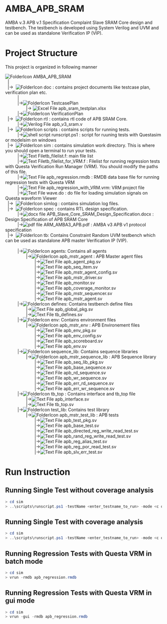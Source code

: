 # AMBA_APB_SRAM
AMBA v.3 APB v.1 Specification Complaint Slave SRAM Core design and testbench. The testbench is developed using System Verilog and UVM and can be used as standalone Verification IP (VIP). 

# Project Structure
This project is organized in following manner


<ui>![FolderIcon](http://icons.iconarchive.com/icons/paomedia/small-n-flat/16/folder-icon.png) AMBA_APB_SRAM  
  &nbsp;&nbsp;|   
  &nbsp;&nbsp;|->&nbsp;&nbsp;![FolderIcon](http://icons.iconarchive.com/icons/paomedia/small-n-flat/16/folder-icon.png) doc : contains project documents like testcase plan, verification plan etc. <br/>
&nbsp;&nbsp;&nbsp;&nbsp;&nbsp;&nbsp;&nbsp;&nbsp;&nbsp;&nbsp;| <br/>
&nbsp;&nbsp;&nbsp;&nbsp;&nbsp;&nbsp;&nbsp;&nbsp;&nbsp;&nbsp;|->![FolderIcon](http://icons.iconarchive.com/icons/paomedia/small-n-flat/16/folder-icon.png) TestcasePlan     
&nbsp;&nbsp;&nbsp;&nbsp;&nbsp;&nbsp;&nbsp;&nbsp;&nbsp;&nbsp;&nbsp;&nbsp;&nbsp;&nbsp;&nbsp;&nbsp;&nbsp;|-> ![Excel File](http://icons.iconarchive.com/icons/carlosjj/microsoft-office-2013/16/Excel-icon.png) apb_sram_testplan.xlsx  
&nbsp;&nbsp;&nbsp;&nbsp;&nbsp;&nbsp;&nbsp;&nbsp;&nbsp;&nbsp;|->![FolderIcon](http://icons.iconarchive.com/icons/paomedia/small-n-flat/16/folder-icon.png) VerificationPlan  
&nbsp;&nbsp;|->&nbsp;&nbsp;![FolderIcon](http://icons.iconarchive.com/icons/paomedia/small-n-flat/16/folder-icon.png) rtl : contains rtl code of APB SRAM Core.  
&nbsp;&nbsp;&nbsp;&nbsp;&nbsp;&nbsp;&nbsp;&nbsp;&nbsp;&nbsp;|->![Verilog File](http://icons.iconarchive.com/icons/untergunter/leaf-mimes/16/text-x-generic-icon.png) apb_v3_sram.v  
&nbsp;&nbsp;|->&nbsp;&nbsp;![FolderIcon](http://icons.iconarchive.com/icons/paomedia/small-n-flat/16/folder-icon.png) scripts : contains scripts for running tests.<br/>
&nbsp;&nbsp;&nbsp;&nbsp;&nbsp;&nbsp;&nbsp;&nbsp;&nbsp;&nbsp;|->![shell script](http://icons.iconarchive.com/icons/guillendesign/variations-2/16/Script-Console-icon.png) runscript.ps1 : script for ruuning tests with Questasim or modelsim on windows <br/>
&nbsp;&nbsp;|->&nbsp;&nbsp;![FolderIcon](http://icons.iconarchive.com/icons/paomedia/small-n-flat/16/folder-icon.png) sim : contains simulation work directory. This is where you should open a terminal to run your tests.<br/>
&nbsp;&nbsp;&nbsp;&nbsp;&nbsp;&nbsp;&nbsp;&nbsp;&nbsp;&nbsp;|->![Text File](http://icons.iconarchive.com/icons/untergunter/leaf-mimes/16/text-x-generic-icon.png)tb_filelist.f: main file list<br/>
&nbsp;&nbsp;&nbsp;&nbsp;&nbsp;&nbsp;&nbsp;&nbsp;&nbsp;&nbsp;|->![Text File](http://icons.iconarchive.com/icons/untergunter/leaf-mimes/16/text-x-generic-icon.png)tb_filelist_for_VRM.f : Filelist for running regression tests with Questa Verification Run Manager (VRM). You should modify the paths of this file. <br/>
&nbsp;&nbsp;&nbsp;&nbsp;&nbsp;&nbsp;&nbsp;&nbsp;&nbsp;&nbsp;|->![Text File](http://icons.iconarchive.com/icons/untergunter/leaf-mimes/16/text-x-generic-icon.png) apb_regression.rmdb : RMDB data base file for running regression tests with Questa VRM <br/>
&nbsp;&nbsp;&nbsp;&nbsp;&nbsp;&nbsp;&nbsp;&nbsp;&nbsp;&nbsp;|->![Text File](http://icons.iconarchive.com/icons/untergunter/leaf-mimes/16/text-x-generic-icon.png) apb_regression_with_VRM.vrm: VRM project file <br/>
&nbsp;&nbsp;&nbsp;&nbsp;&nbsp;&nbsp;&nbsp;&nbsp;&nbsp;&nbsp;|->![Text File](http://icons.iconarchive.com/icons/untergunter/leaf-mimes/16/text-x-generic-icon.png) wave.do : do file for loading simulation signals on Questa waveform Viewer <br/>
&nbsp;&nbsp;|->&nbsp;&nbsp;![FolderIcon](http://icons.iconarchive.com/icons/paomedia/small-n-flat/16/folder-icon.png) simlog : contains simulation log files.<br/>
&nbsp;&nbsp;|->&nbsp;&nbsp;![FolderIcon](http://icons.iconarchive.com/icons/paomedia/small-n-flat/16/folder-icon.png) spec : contains RTL design specification.<br/>
&nbsp;&nbsp;&nbsp;&nbsp;&nbsp;&nbsp;&nbsp;&nbsp;&nbsp;&nbsp;|->![docx file](http://icons.iconarchive.com/icons/dtafalonso/android-lollipop/16/Docs-icon.png) APB_Slave_Core_SRAM_Design_Specification.docx : Design Specification of APB SRAM Core <br/>
&nbsp;&nbsp;&nbsp;&nbsp;&nbsp;&nbsp;&nbsp;&nbsp;&nbsp;&nbsp;|->![pdf file](http://icons.iconarchive.com/icons/treetog/i/16/PDF-icon.png) ARM_AMBA3_APB.pdf : AMBA v3 APB v1 protocol specification <br/>
&nbsp;&nbsp;|->&nbsp;&nbsp;![FolderIcon](http://icons.iconarchive.com/icons/paomedia/small-n-flat/16/folder-icon.png) tb: Contains Constraint Random UVM testbench which can be used as standalone APB master Verification IP (VIP).<br/>  
&nbsp;&nbsp;&nbsp;&nbsp;&nbsp;&nbsp;&nbsp;&nbsp;&nbsp;&nbsp;|->![FolderIcon](http://icons.iconarchive.com/icons/paomedia/small-n-flat/16/folder-icon.png) agents: Contains all agents <br/>
&nbsp;&nbsp;&nbsp;&nbsp;&nbsp;&nbsp;&nbsp;&nbsp;&nbsp;&nbsp;&nbsp;&nbsp;&nbsp;&nbsp;&nbsp;&nbsp;&nbsp;|->![FolderIcon](http://icons.iconarchive.com/icons/paomedia/small-n-flat/16/folder-icon.png) apb_mstr_agent : APB Master agent files <br/>
&nbsp;&nbsp;&nbsp;&nbsp;&nbsp;&nbsp;&nbsp;&nbsp;&nbsp;&nbsp;&nbsp;&nbsp;&nbsp;&nbsp;&nbsp;&nbsp;&nbsp;&nbsp;&nbsp;&nbsp;&nbsp;&nbsp;&nbsp;&nbsp;|->![Text File](http://icons.iconarchive.com/icons/untergunter/leaf-mimes/16/text-x-generic-icon.png) apb_agent_pkg.sv <br/>
&nbsp;&nbsp;&nbsp;&nbsp;&nbsp;&nbsp;&nbsp;&nbsp;&nbsp;&nbsp;&nbsp;&nbsp;&nbsp;&nbsp;&nbsp;&nbsp;&nbsp;&nbsp;&nbsp;&nbsp;&nbsp;&nbsp;&nbsp;&nbsp;|->![Text File](http://icons.iconarchive.com/icons/untergunter/leaf-mimes/16/text-x-generic-icon.png) apb_seq_item.sv <br/>
&nbsp;&nbsp;&nbsp;&nbsp;&nbsp;&nbsp;&nbsp;&nbsp;&nbsp;&nbsp;&nbsp;&nbsp;&nbsp;&nbsp;&nbsp;&nbsp;&nbsp;&nbsp;&nbsp;&nbsp;&nbsp;&nbsp;&nbsp;&nbsp;|->![Text File](http://icons.iconarchive.com/icons/untergunter/leaf-mimes/16/text-x-generic-icon.png) apb_mstr_agent_config.sv <br/>
&nbsp;&nbsp;&nbsp;&nbsp;&nbsp;&nbsp;&nbsp;&nbsp;&nbsp;&nbsp;&nbsp;&nbsp;&nbsp;&nbsp;&nbsp;&nbsp;&nbsp;&nbsp;&nbsp;&nbsp;&nbsp;&nbsp;&nbsp;&nbsp;|->![Text File](http://icons.iconarchive.com/icons/untergunter/leaf-mimes/16/text-x-generic-icon.png) apb_mstr_driver.sv <br/>
&nbsp;&nbsp;&nbsp;&nbsp;&nbsp;&nbsp;&nbsp;&nbsp;&nbsp;&nbsp;&nbsp;&nbsp;&nbsp;&nbsp;&nbsp;&nbsp;&nbsp;&nbsp;&nbsp;&nbsp;&nbsp;&nbsp;&nbsp;&nbsp;|->![Text File](http://icons.iconarchive.com/icons/untergunter/leaf-mimes/16/text-x-generic-icon.png) apb_monitor.sv <br/>
&nbsp;&nbsp;&nbsp;&nbsp;&nbsp;&nbsp;&nbsp;&nbsp;&nbsp;&nbsp;&nbsp;&nbsp;&nbsp;&nbsp;&nbsp;&nbsp;&nbsp;&nbsp;&nbsp;&nbsp;&nbsp;&nbsp;&nbsp;&nbsp;|->![Text File](http://icons.iconarchive.com/icons/untergunter/leaf-mimes/16/text-x-generic-icon.png) apb_coverage_monitor.sv <br/>
&nbsp;&nbsp;&nbsp;&nbsp;&nbsp;&nbsp;&nbsp;&nbsp;&nbsp;&nbsp;&nbsp;&nbsp;&nbsp;&nbsp;&nbsp;&nbsp;&nbsp;&nbsp;&nbsp;&nbsp;&nbsp;&nbsp;&nbsp;&nbsp;|->![Text File](http://icons.iconarchive.com/icons/untergunter/leaf-mimes/16/text-x-generic-icon.png) apb_mstr_sequencer.sv <br/>
&nbsp;&nbsp;&nbsp;&nbsp;&nbsp;&nbsp;&nbsp;&nbsp;&nbsp;&nbsp;&nbsp;&nbsp;&nbsp;&nbsp;&nbsp;&nbsp;&nbsp;&nbsp;&nbsp;&nbsp;&nbsp;&nbsp;&nbsp;&nbsp;|->![Text File](http://icons.iconarchive.com/icons/untergunter/leaf-mimes/16/text-x-generic-icon.png) apb_mstr_agent.sv <br/>
&nbsp;&nbsp;&nbsp;&nbsp;&nbsp;&nbsp;&nbsp;&nbsp;&nbsp;&nbsp;|->![FolderIcon](http://icons.iconarchive.com/icons/paomedia/small-n-flat/16/folder-icon.png) defines: Contains testbench define files <br/>
&nbsp;&nbsp;&nbsp;&nbsp;&nbsp;&nbsp;&nbsp;&nbsp;&nbsp;&nbsp;&nbsp;&nbsp;&nbsp;&nbsp;&nbsp;&nbsp;&nbsp;|->![Text File](http://icons.iconarchive.com/icons/untergunter/leaf-mimes/16/text-x-generic-icon.png) apb_global_pkg.sv <br/> 
&nbsp;&nbsp;&nbsp;&nbsp;&nbsp;&nbsp;&nbsp;&nbsp;&nbsp;&nbsp;&nbsp;&nbsp;&nbsp;&nbsp;&nbsp;&nbsp;&nbsp;|->![Text File](http://icons.iconarchive.com/icons/untergunter/leaf-mimes/16/text-x-generic-icon.png) tb_defines.sv <br/>
&nbsp;&nbsp;&nbsp;&nbsp;&nbsp;&nbsp;&nbsp;&nbsp;&nbsp;&nbsp;|->![FolderIcon](http://icons.iconarchive.com/icons/paomedia/small-n-flat/16/folder-icon.png) env: Contains environment files <br/>
&nbsp;&nbsp;&nbsp;&nbsp;&nbsp;&nbsp;&nbsp;&nbsp;&nbsp;&nbsp;&nbsp;&nbsp;&nbsp;&nbsp;&nbsp;&nbsp;&nbsp;|->![FolderIcon](http://icons.iconarchive.com/icons/paomedia/small-n-flat/16/folder-icon.png) apb_mstr_env : APB Environement files <br/>
&nbsp;&nbsp;&nbsp;&nbsp;&nbsp;&nbsp;&nbsp;&nbsp;&nbsp;&nbsp;&nbsp;&nbsp;&nbsp;&nbsp;&nbsp;&nbsp;&nbsp;&nbsp;&nbsp;&nbsp;&nbsp;&nbsp;&nbsp;&nbsp;|->![Text File](http://icons.iconarchive.com/icons/untergunter/leaf-mimes/16/text-x-generic-icon.png) apb_env_pkg.sv <br/>
&nbsp;&nbsp;&nbsp;&nbsp;&nbsp;&nbsp;&nbsp;&nbsp;&nbsp;&nbsp;&nbsp;&nbsp;&nbsp;&nbsp;&nbsp;&nbsp;&nbsp;&nbsp;&nbsp;&nbsp;&nbsp;&nbsp;&nbsp;&nbsp;|->![Text File](http://icons.iconarchive.com/icons/untergunter/leaf-mimes/16/text-x-generic-icon.png) apb_env_config.sv <br/>
&nbsp;&nbsp;&nbsp;&nbsp;&nbsp;&nbsp;&nbsp;&nbsp;&nbsp;&nbsp;&nbsp;&nbsp;&nbsp;&nbsp;&nbsp;&nbsp;&nbsp;&nbsp;&nbsp;&nbsp;&nbsp;&nbsp;&nbsp;&nbsp;|->![Text File](http://icons.iconarchive.com/icons/untergunter/leaf-mimes/16/text-x-generic-icon.png) apb_scoreboard.sv <br/>
&nbsp;&nbsp;&nbsp;&nbsp;&nbsp;&nbsp;&nbsp;&nbsp;&nbsp;&nbsp;&nbsp;&nbsp;&nbsp;&nbsp;&nbsp;&nbsp;&nbsp;&nbsp;&nbsp;&nbsp;&nbsp;&nbsp;&nbsp;&nbsp;|->![Text File](http://icons.iconarchive.com/icons/untergunter/leaf-mimes/16/text-x-generic-icon.png) apb_env.sv <br/>
&nbsp;&nbsp;&nbsp;&nbsp;&nbsp;&nbsp;&nbsp;&nbsp;&nbsp;&nbsp;|->![FolderIcon](http://icons.iconarchive.com/icons/paomedia/small-n-flat/16/folder-icon.png) sequence_lib: Contains sequence libraries <br/>
&nbsp;&nbsp;&nbsp;&nbsp;&nbsp;&nbsp;&nbsp;&nbsp;&nbsp;&nbsp;&nbsp;&nbsp;&nbsp;&nbsp;&nbsp;&nbsp;&nbsp;|->![FolderIcon](http://icons.iconarchive.com/icons/paomedia/small-n-flat/16/folder-icon.png) apb_mstr_sequence_lib : APB Sequence library <br/>
&nbsp;&nbsp;&nbsp;&nbsp;&nbsp;&nbsp;&nbsp;&nbsp;&nbsp;&nbsp;&nbsp;&nbsp;&nbsp;&nbsp;&nbsp;&nbsp;&nbsp;&nbsp;&nbsp;&nbsp;&nbsp;&nbsp;&nbsp;&nbsp;|->![Text File](http://icons.iconarchive.com/icons/untergunter/leaf-mimes/16/text-x-generic-icon.png) apb_seq_lib_pkg.sv <br/>
&nbsp;&nbsp;&nbsp;&nbsp;&nbsp;&nbsp;&nbsp;&nbsp;&nbsp;&nbsp;&nbsp;&nbsp;&nbsp;&nbsp;&nbsp;&nbsp;&nbsp;&nbsp;&nbsp;&nbsp;&nbsp;&nbsp;&nbsp;&nbsp;|->![Text File](http://icons.iconarchive.com/icons/untergunter/leaf-mimes/16/text-x-generic-icon.png) apb_base_sequence.sv <br/>
&nbsp;&nbsp;&nbsp;&nbsp;&nbsp;&nbsp;&nbsp;&nbsp;&nbsp;&nbsp;&nbsp;&nbsp;&nbsp;&nbsp;&nbsp;&nbsp;&nbsp;&nbsp;&nbsp;&nbsp;&nbsp;&nbsp;&nbsp;&nbsp;|->![Text File](http://icons.iconarchive.com/icons/untergunter/leaf-mimes/16/text-x-generic-icon.png) apb_rd_sequence.sv <br/>
&nbsp;&nbsp;&nbsp;&nbsp;&nbsp;&nbsp;&nbsp;&nbsp;&nbsp;&nbsp;&nbsp;&nbsp;&nbsp;&nbsp;&nbsp;&nbsp;&nbsp;&nbsp;&nbsp;&nbsp;&nbsp;&nbsp;&nbsp;&nbsp;|->![Text File](http://icons.iconarchive.com/icons/untergunter/leaf-mimes/16/text-x-generic-icon.png) apb_wr_sequence.sv <br/>
&nbsp;&nbsp;&nbsp;&nbsp;&nbsp;&nbsp;&nbsp;&nbsp;&nbsp;&nbsp;&nbsp;&nbsp;&nbsp;&nbsp;&nbsp;&nbsp;&nbsp;&nbsp;&nbsp;&nbsp;&nbsp;&nbsp;&nbsp;&nbsp;|->![Text File](http://icons.iconarchive.com/icons/untergunter/leaf-mimes/16/text-x-generic-icon.png) apb_err_rd_sequence.sv <br/>
&nbsp;&nbsp;&nbsp;&nbsp;&nbsp;&nbsp;&nbsp;&nbsp;&nbsp;&nbsp;&nbsp;&nbsp;&nbsp;&nbsp;&nbsp;&nbsp;&nbsp;&nbsp;&nbsp;&nbsp;&nbsp;&nbsp;&nbsp;&nbsp;|->![Text File](http://icons.iconarchive.com/icons/untergunter/leaf-mimes/16/text-x-generic-icon.png) apb_err_wr_sequence.sv <br/>
&nbsp;&nbsp;&nbsp;&nbsp;&nbsp;&nbsp;&nbsp;&nbsp;&nbsp;&nbsp;|->![FolderIcon](http://icons.iconarchive.com/icons/paomedia/small-n-flat/16/folder-icon.png) tb_top : Contains interface and tb_top file <br/>
&nbsp;&nbsp;&nbsp;&nbsp;&nbsp;&nbsp;&nbsp;&nbsp;&nbsp;&nbsp;&nbsp;&nbsp;&nbsp;&nbsp;&nbsp;&nbsp;&nbsp;|->![Text File](http://icons.iconarchive.com/icons/untergunter/leaf-mimes/16/text-x-generic-icon.png) apb_interface.sv <br/>
&nbsp;&nbsp;&nbsp;&nbsp;&nbsp;&nbsp;&nbsp;&nbsp;&nbsp;&nbsp;&nbsp;&nbsp;&nbsp;&nbsp;&nbsp;&nbsp;&nbsp;|->![Text File](http://icons.iconarchive.com/icons/untergunter/leaf-mimes/16/text-x-generic-icon.png) tb_top.sv <br/>
&nbsp;&nbsp;&nbsp;&nbsp;&nbsp;&nbsp;&nbsp;&nbsp;&nbsp;&nbsp;|->![FolderIcon](http://icons.iconarchive.com/icons/paomedia/small-n-flat/16/folder-icon.png) test_lib: Contains test library <br/>
&nbsp;&nbsp;&nbsp;&nbsp;&nbsp;&nbsp;&nbsp;&nbsp;&nbsp;&nbsp;&nbsp;&nbsp;&nbsp;&nbsp;&nbsp;&nbsp;&nbsp;|->![FolderIcon](http://icons.iconarchive.com/icons/paomedia/small-n-flat/16/folder-icon.png) apb_mstr_test_lib : APB tests <br/>
&nbsp;&nbsp;&nbsp;&nbsp;&nbsp;&nbsp;&nbsp;&nbsp;&nbsp;&nbsp;&nbsp;&nbsp;&nbsp;&nbsp;&nbsp;&nbsp;&nbsp;&nbsp;&nbsp;&nbsp;&nbsp;&nbsp;&nbsp;&nbsp;|->![Text File](http://icons.iconarchive.com/icons/untergunter/leaf-mimes/16/text-x-generic-icon.png) apb_test_pkg.sv <br/>
&nbsp;&nbsp;&nbsp;&nbsp;&nbsp;&nbsp;&nbsp;&nbsp;&nbsp;&nbsp;&nbsp;&nbsp;&nbsp;&nbsp;&nbsp;&nbsp;&nbsp;&nbsp;&nbsp;&nbsp;&nbsp;&nbsp;&nbsp;&nbsp;|->![Text File](http://icons.iconarchive.com/icons/untergunter/leaf-mimes/16/text-x-generic-icon.png) apb_base_test.sv <br/>
&nbsp;&nbsp;&nbsp;&nbsp;&nbsp;&nbsp;&nbsp;&nbsp;&nbsp;&nbsp;&nbsp;&nbsp;&nbsp;&nbsp;&nbsp;&nbsp;&nbsp;&nbsp;&nbsp;&nbsp;&nbsp;&nbsp;&nbsp;&nbsp;|->![Text File](http://icons.iconarchive.com/icons/untergunter/leaf-mimes/16/text-x-generic-icon.png) apb_directed_reg_write_read_test.sv <br/>
&nbsp;&nbsp;&nbsp;&nbsp;&nbsp;&nbsp;&nbsp;&nbsp;&nbsp;&nbsp;&nbsp;&nbsp;&nbsp;&nbsp;&nbsp;&nbsp;&nbsp;&nbsp;&nbsp;&nbsp;&nbsp;&nbsp;&nbsp;&nbsp;|->![Text File](http://icons.iconarchive.com/icons/untergunter/leaf-mimes/16/text-x-generic-icon.png) apb_rand_reg_write_read_test.sv <br/>
&nbsp;&nbsp;&nbsp;&nbsp;&nbsp;&nbsp;&nbsp;&nbsp;&nbsp;&nbsp;&nbsp;&nbsp;&nbsp;&nbsp;&nbsp;&nbsp;&nbsp;&nbsp;&nbsp;&nbsp;&nbsp;&nbsp;&nbsp;&nbsp;|->![Text File](http://icons.iconarchive.com/icons/untergunter/leaf-mimes/16/text-x-generic-icon.png) apb_reg_alias_test.sv <br/>
&nbsp;&nbsp;&nbsp;&nbsp;&nbsp;&nbsp;&nbsp;&nbsp;&nbsp;&nbsp;&nbsp;&nbsp;&nbsp;&nbsp;&nbsp;&nbsp;&nbsp;&nbsp;&nbsp;&nbsp;&nbsp;&nbsp;&nbsp;&nbsp;|->![Text File](http://icons.iconarchive.com/icons/untergunter/leaf-mimes/16/text-x-generic-icon.png) apb_reg_por_read_test.sv <br/>
&nbsp;&nbsp;&nbsp;&nbsp;&nbsp;&nbsp;&nbsp;&nbsp;&nbsp;&nbsp;&nbsp;&nbsp;&nbsp;&nbsp;&nbsp;&nbsp;&nbsp;&nbsp;&nbsp;&nbsp;&nbsp;&nbsp;&nbsp;&nbsp;|->![Text File](http://icons.iconarchive.com/icons/untergunter/leaf-mimes/16/text-x-generic-icon.png) apb_slv_err_test.sv <br/>

# Run Instruction
## Running Single Test without coverage analysis
```powershell
> cd sim
> ..\scripts\runscript.ps1 -testName <enter_testname_to_run> -mode <c or gui>  
```
## Running Single Test with coverage analysis
```powershell
> cd sim
> ..\scripts\runscript.ps1 -testName <enter_testname_to_run> -mode <c or gui> -cov
```
## Running Regression Tests with Questa VRM in batch mode
```powershell
> cd sim
> vrun -rmdb apb_regression.rmdb
```
## Running Regression Tests with Questa VRM in gui mode
```powershell
> cd sim
> vrun -gui -rmdb apb_regression.rmdb
```
